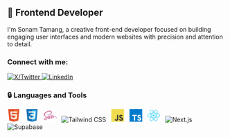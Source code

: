 ## 🚀 Frontend Developer
I'm Sonam Tamang, a creative front-end developer focused on building engaging user interfaces and modern websites with precision and attention to detail.

### Connect with me:
<p align="left" dir="auto">
<a href="https://x.com/SonamTamang90" target="_blank" rel="nofollow">
  <img alt="X/Twitter" title="X/Twitter" src="https://img.shields.io/badge/Twitter-000000?style=for-the-badge&logo=x&logoColor=white"/>
</a>
<a href="https://www.linkedin.com/in/sonamtamang1/" target="_blank" rel="nofollow">
  <img alt="LinkedIn" title="LinkedIn" src="https://img.shields.io/badge/LinkedIn-0077B5?style=for-the-badge&logo=linkedin&logoColor=white"/>
</a>
   </p>
   
### 🔒 Languages and Tools


<div align="left">
  <img src="https://raw.githubusercontent.com/devicons/devicon/master/icons/html5/html5-original.svg" width="30" height="30" alt="HTML5"/>&nbsp;&nbsp;
  <img src="https://raw.githubusercontent.com/devicons/devicon/master/icons/css3/css3-original.svg" width="30" height="30" alt="CSS3"/>&nbsp;&nbsp;
  <img src="https://raw.githubusercontent.com/devicons/devicon/master/icons/sass/sass-original.svg" width="30" height="30" alt="Sass"/>&nbsp;&nbsp;
  <img src="https://www.vectorlogo.zone/logos/tailwindcss/tailwindcss-icon.svg" width="30" height="30" alt="Tailwind CSS"/>&nbsp;&nbsp;
  <img src="https://raw.githubusercontent.com/devicons/devicon/master/icons/javascript/javascript-original.svg" width="30" height="30" alt="JavaScript"/>&nbsp;&nbsp;
   <img src="https://raw.githubusercontent.com/devicons/devicon/master/icons/typescript/typescript-original.svg" width="30" height="30" alt="JavaScript"/>&nbsp;&nbsp;
  <img src="https://raw.githubusercontent.com/devicons/devicon/master/icons/react/react-original.svg" width="30" height="30" alt="React"/>&nbsp;&nbsp;
  <img src="https://cdn.worldvectorlogo.com/logos/nextjs-2.svg" width="30" height="30" alt="Next.js"/>&nbsp;&nbsp;
  <img src="https://www.vectorlogo.zone/logos/supabase/supabase-icon.svg" width="30" height="30" alt="Supabase"/>
</div>

<!--
Here are some ideas to get you started:

- 🔭 I’m currently working on side projects.
- 🌱 I’m currently learning ...
- 👯 I’m looking to collaborate on ...
- 🤔 I’m looking for help with ...
- 💬 Ask me about ...
- 📫 How to reach me: ...
- 😄 Pronouns: ...
- ⚡ Fun fact: ...
-->
